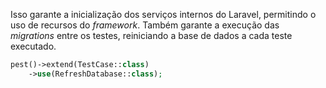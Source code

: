 Isso garante a inicialização dos serviços internos do Laravel, permitindo o uso de recursos do *framework*. Também garante a execução das *migrations* entre os testes, reiniciando a base de dados a cada teste executado.

```php
pest()->extend(TestCase::class)
	->use(RefreshDatabase::class);
``` 